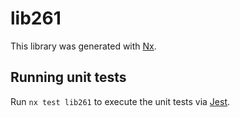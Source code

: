 # lib261

This library was generated with [Nx](https://nx.dev).

## Running unit tests

Run `nx test lib261` to execute the unit tests via [Jest](https://jestjs.io).
